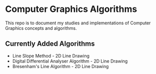 # Computer Graphics Algorithms

This repo is to document my studies and implementations of Computer Graphics concepts and algorithms.

## Currently Added Algorithms

- Line Slope Method - 2D Line Drawing
- Digital Differential Analyser Algorithm - 2D Line Drawing
- Bresenham's Line Algorithm - 2D Line Drawing
